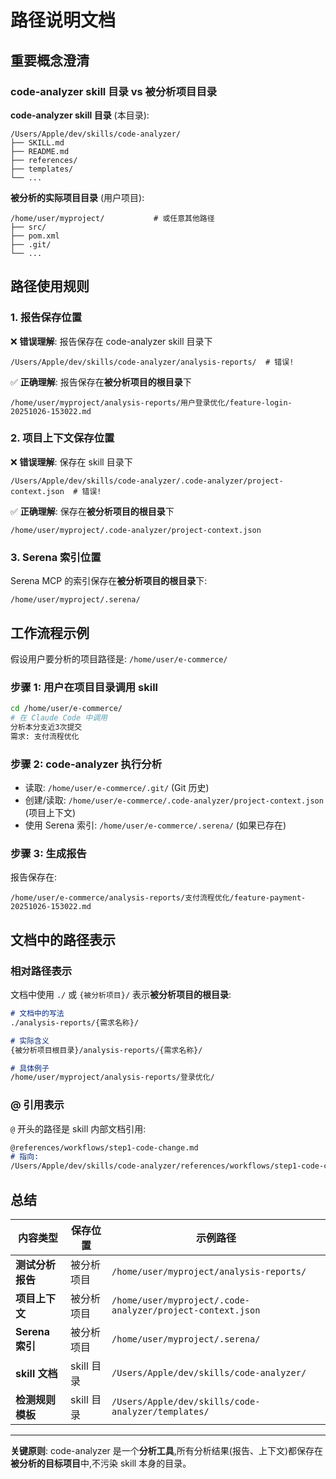 # 路径说明文档

## 重要概念澄清

### code-analyzer skill 目录 vs 被分析项目目录

**code-analyzer skill 目录** (本目录):
```
/Users/Apple/dev/skills/code-analyzer/
├── SKILL.md
├── README.md
├── references/
├── templates/
└── ...
```

**被分析的实际项目目录** (用户项目):
```
/home/user/myproject/           # 或任意其他路径
├── src/
├── pom.xml
├── .git/
└── ...
```

## 路径使用规则

### 1. 报告保存位置

❌ **错误理解**: 报告保存在 code-analyzer skill 目录下
```
/Users/Apple/dev/skills/code-analyzer/analysis-reports/  # 错误!
```

✅ **正确理解**: 报告保存在**被分析项目的根目录**下
```
/home/user/myproject/analysis-reports/用户登录优化/feature-login-20251026-153022.md
```

### 2. 项目上下文保存位置

❌ **错误理解**: 保存在 skill 目录下
```
/Users/Apple/dev/skills/code-analyzer/.code-analyzer/project-context.json  # 错误!
```

✅ **正确理解**: 保存在**被分析项目的根目录**下
```
/home/user/myproject/.code-analyzer/project-context.json
```

### 3. Serena 索引位置

Serena MCP 的索引保存在**被分析项目的根目录**下:
```
/home/user/myproject/.serena/
```

## 工作流程示例

假设用户要分析的项目路径是: `/home/user/e-commerce/`

### 步骤 1: 用户在项目目录调用 skill

```bash
cd /home/user/e-commerce/
# 在 Claude Code 中调用
分析本分支近3次提交
需求: 支付流程优化
```

### 步骤 2: code-analyzer 执行分析

- 读取: `/home/user/e-commerce/.git/` (Git 历史)
- 创建/读取: `/home/user/e-commerce/.code-analyzer/project-context.json` (项目上下文)
- 使用 Serena 索引: `/home/user/e-commerce/.serena/` (如果已存在)

### 步骤 3: 生成报告

报告保存在:
```
/home/user/e-commerce/analysis-reports/支付流程优化/feature-payment-20251026-153022.md
```

## 文档中的路径表示

### 相对路径表示

文档中使用 `./` 或 `{被分析项目}/` 表示**被分析项目的根目录**:

```markdown
# 文档中的写法
./analysis-reports/{需求名称}/

# 实际含义
{被分析项目根目录}/analysis-reports/{需求名称}/

# 具体例子
/home/user/myproject/analysis-reports/登录优化/
```

### @ 引用表示

`@` 开头的路径是 skill 内部文档引用:

```markdown
@references/workflows/step1-code-change.md
# 指向:
/Users/Apple/dev/skills/code-analyzer/references/workflows/step1-code-change.md
```

## 总结

| 内容类型 | 保存位置 | 示例路径 |
|---------|---------|---------|
| **测试分析报告** | 被分析项目 | `/home/user/myproject/analysis-reports/` |
| **项目上下文** | 被分析项目 | `/home/user/myproject/.code-analyzer/project-context.json` |
| **Serena 索引** | 被分析项目 | `/home/user/myproject/.serena/` |
| **skill 文档** | skill 目录 | `/Users/Apple/dev/skills/code-analyzer/` |
| **检测规则模板** | skill 目录 | `/Users/Apple/dev/skills/code-analyzer/templates/` |

---

**关键原则**: code-analyzer 是一个**分析工具**,所有分析结果(报告、上下文)都保存在**被分析的目标项目**中,不污染 skill 本身的目录。
